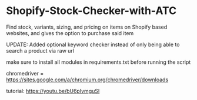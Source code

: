 # Shopify-Stock-Checker-with-ATC
Find stock, variants, sizing, and pricing on items on Shopify based websites, and gives the option to purchase said item

UPDATE: Added optional keyword checker instead of only being able to search a product via raw url

make sure to install all modules in requirements.txt before running the script

chromedriver = https://sites.google.com/a/chromium.org/chromedriver/downloads

tutorial: https://youtu.be/bU6pIvmguSI
